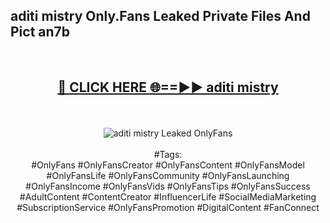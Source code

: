 <h2>aditi mistry Only.Fans Leaked Private Files And Pict an7b</h2>
<br>
<div align="center">
<h2><a href="https://mediafiles.top/aditi_mistry" rel="nofollow">🔴 CLICK HERE 🌐==►► aditi mistry</a></h2>
<br>
<br>
<a href="https://mediafiles.top/aditi_mistry" rel="nofollow" data-target="animated-image.originalLink"><img src="https://i.ibb.co.com/WyWwxjT/player-gif2.gif" alt="aditi mistry Leaked OnlyFans" style="max-width: 100%; display: inline-block;" data-target="animated-image.originalImage"></a>
<br><br>
#Tags:
<br>
#OnlyFans #OnlyFansCreator #OnlyFansContent #OnlyFansModel #OnlyFansLife #OnlyFansCommunity #OnlyFansLaunching #OnlyFansIncome #OnlyFansVids #OnlyFansTips #OnlyFansSuccess #AdultContent #ContentCreator #InfluencerLife #SocialMediaMarketing #SubscriptionService #OnlyFansPromotion #DigitalContent #FanConnect
</div>
<br>